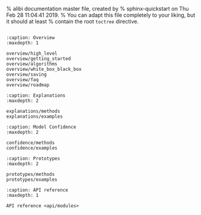 % alibi documentation master file, created by
% sphinx-quickstart on Thu Feb 28 11:04:41 2019.
% You can adapt this file completely to your liking, but it should at least
% contain the root `toctree` directive.

```{include} landing.md
```

```{toctree}
:caption: Overview
:maxdepth: 1

overview/high_level
overview/getting_started
overview/algorithms
overview/white_box_black_box
overview/saving
overview/faq
overview/roadmap
```

```{toctree}
:caption: Explanations
:maxdepth: 2

explanations/methods
explanations/examples
```

```{toctree}
:caption: Model Confidence
:maxdepth: 2

confidence/methods
confidence/examples
```

```{toctree}
:caption: Prototypes
:maxdepth: 2

prototypes/methods
prototypes/examples
```

```{toctree}
:caption: API reference
:maxdepth: 1

API reference <api/modules>
```

